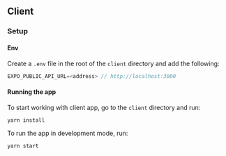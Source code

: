 ## Client

### Setup

#### Env

Create a `.env` file in the root of the `client` directory and add the following:

```js
EXPO_PUBLIC_API_URL=<address> // http://localhost:3000
```

#### Running the app

To start working with client app, go to the `client` directory and run:

```bash
yarn install
```

To run the app in development mode, run:

```bash
yarn start
```



